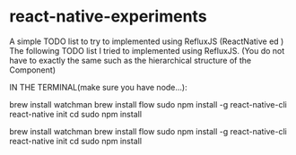 # react-native-experiments


A simple TODO list to try to implemented using RefluxJS (ReactNative ed )
The following TODO list I tried to implemented using RefluxJS.
(You do not have to exactly the same 
such as the hierarchical structure of the Component)


IN THE TERMINAL(make sure you have node...):

brew install watchman
brew install flow
sudo npm install -g react-native-cli
react-native init <projectname>
cd <projectname>
sudo npm install

brew install watchman
brew install flow
sudo npm install -g react-native-cli
react-native init <projectname>
cd <projectname>
sudo npm install
